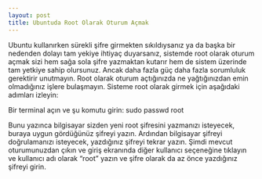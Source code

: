 ```yaml
---
layout: post
title: Ubuntuda Root Olarak Oturum Açmak
---
```


Ubuntu kullanırken sürekli şifre girmekten sıkıldıysanız ya da başka bir nedenden dolayı tam yekiye ihtiyaç duyarsanız, sistemde root olarak oturum açmak sizi hem sağa sola şifre yazmaktan kutarır hem de sistem üzerinde tam yetkiye sahip olursunuz. Ancak daha fazla güç daha fazla sorumluluk gerektirir unutmayın. Root olarak oturum açtığınızda ne yağtığınızdan emin olmadığınız işlere bulaşmayın. Sisteme root olarak girmek için aşağıdaki adımları izleyin:

Bir terminal açın ve şu komutu girin:
sudo passwd root

Bunu yazınca bilgisayar sizden yeni root şifresini yazmanızı isteyecek, buraya uygun gördüğünüz şifreyi yazın. Ardından bilgisayar şifreyi doğrulamanızı isteyecek, yazdığınız şifreyi tekrar yazın.
Şimdi mevcut oturumunuzdan çıkın ve giriş ekranında diğer kullanıcı seçeneğine tıklayın ve kullanıcı adı olarak “root” yazın ve şifre olarak da az önce yazdığınız şifreyi girin.
